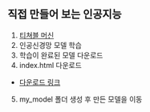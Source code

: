 ## 직접 만들어 보는 인공지능

1. [티쳐블 머신](https://teachablemachine.withgoogle.com/train/image)
2. 인공신경망 모델 학습 
3. 학습이 완료된 모델 다운로드
4. index.html 다운로드
  - [다운로드 링크]()
5. my_model 폴더 생성 후 만든 모델을 이동
